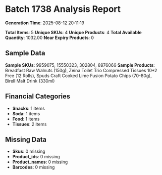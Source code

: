 # Batch 1738 Analysis Report

**Generation Time**: 2025-08-12 20:11:19

**Total Items**: 5
**Unique SKUs**: 4
**Unique Products**: 4
**Total Available Quantity**: 1032.00
**Near Expiry Products**: 0

## Sample Data
**Sample SKUs**: 9959075, 15550323, 302804, 8976066
**Sample Products**: Breadfast Raw Walnuts (150g), Zeina Toilet Trio Compressed Tissues 10+2 Free (12 Rolls), Spuds Craft Cooked Lime Fusion Potato Chips (70-80g), Birell Malt Drink (330ml)

## Financial Categories
- **Snacks**: 1 items
- **Soda**: 1 items
- **Food**: 1 items
- **Tissues**: 2 items

## Missing Data
- **Skus**: 0 missing
- **Product_ids**: 0 missing
- **Product_names**: 0 missing
- **Barcodes**: 0 missing
